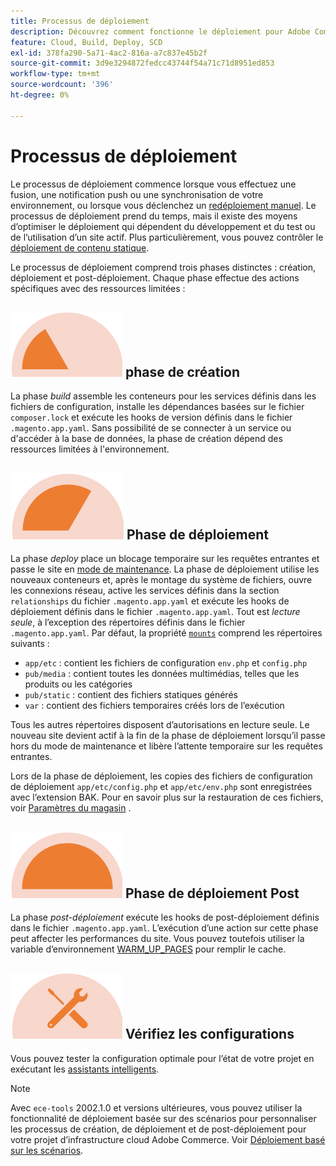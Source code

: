 ```yaml
---
title: Processus de déploiement
description: Découvrez comment fonctionne le déploiement pour Adobe Commerce sur les projets d’infrastructure cloud.
feature: Cloud, Build, Deploy, SCD
exl-id: 378fa290-5a71-4ac2-816a-a7c837e45b2f
source-git-commit: 3d9e3294872fedcc43744f54a71c71d8951ed853
workflow-type: tm+mt
source-wordcount: '396'
ht-degree: 0%

---
```


# Processus de déploiement

Le processus de déploiement commence lorsque vous effectuez une fusion, une notification push ou une synchronisation de votre environnement, ou lorsque vous déclenchez un [redéploiement manuel](../dev-tools/cloud-cli-overview.md#redeploy-the-environment). Le processus de déploiement prend du temps, mais il existe des moyens d’optimiser le déploiement qui dépendent du développement et du test ou de l’utilisation d’un site actif. Plus particulièrement, vous pouvez contrôler le [déploiement de contenu statique](static-content.md).

Le processus de déploiement comprend trois phases distinctes : création, déploiement et post-déploiement. Chaque phase effectue des actions spécifiques avec des ressources limitées :

## ![Phase de création](../../assets/status-build.png) phase de création

La phase _build_ assemble les conteneurs pour les services définis dans les fichiers de configuration, installe les dépendances basées sur le fichier `composer.lock` et exécute les hooks de version définis dans le fichier `.magento.app.yaml`. Sans possibilité de se connecter à un service ou d&#39;accéder à la base de données, la phase de création dépend des ressources limitées à l&#39;environnement.

## ![Phase de déploiement](../../assets/status-deploy.png) Phase de déploiement

La phase _deploy_ place un blocage temporaire sur les requêtes entrantes et passe le site en [mode de maintenance](https://experienceleague.adobe.com/docs/commerce-operations/configuration-guide/setup/application-modes.html). La phase de déploiement utilise les nouveaux conteneurs et, après le montage du système de fichiers, ouvre les connexions réseau, active les services définis dans la section `relationships` du fichier `.magento.app.yaml` et exécute les hooks de déploiement définis dans le fichier `.magento.app.yaml`. Tout est _lecture seule_, à l’exception des répertoires définis dans le fichier `.magento.app.yaml`. Par défaut, la propriété [`mounts`](../application/properties.md#mounts) comprend les répertoires suivants :

- `app/etc` : contient les fichiers de configuration `env.php` et `config.php`
- `pub/media` : contient toutes les données multimédias, telles que les produits ou les catégories
- `pub/static` : contient des fichiers statiques générés
- `var` : contient des fichiers temporaires créés lors de l’exécution

Tous les autres répertoires disposent d’autorisations en lecture seule. Le nouveau site devient actif à la fin de la phase de déploiement lorsqu’il passe hors du mode de maintenance et libère l’attente temporaire sur les requêtes entrantes.

Lors de la phase de déploiement, les copies des fichiers de configuration de déploiement `app/etc/config.php` et `app/etc/env.php` sont enregistrées avec l’extension BAK. Pour en savoir plus sur la restauration de ces fichiers, voir [Paramètres du magasin](../store/store-settings.md#restore-configuration-files) .

## ![Phase de déploiement Post](../../assets/status-post-deploy.png) Phase de déploiement Post

La phase _post-déploiement_ exécute les hooks de post-déploiement définis dans le fichier `.magento.app.yaml`. L’exécution d’une action sur cette phase peut affecter les performances du site. Vous pouvez toutefois utiliser la variable d’environnement [WARM_UP_PAGES](../environment/variables-post-deploy.md#warmuppages) pour remplir le cache.

## ![Vérifier l’état](../../assets/status-verify.png) Vérifiez les configurations

Vous pouvez tester la configuration optimale pour l’état de votre projet en exécutant les [assistants intelligents](smart-wizards.md).

>[!NOTE]
>
>Avec `ece-tools` 2002.1.0 et versions ultérieures, vous pouvez utiliser la fonctionnalité de déploiement basée sur des scénarios pour personnaliser les processus de création, de déploiement et de post-déploiement pour votre projet d’infrastructure cloud Adobe Commerce. Voir [Déploiement basé sur les scénarios](scenario-based.md).
